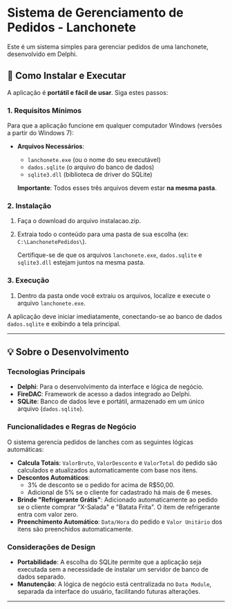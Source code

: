 # Sistema de Gerenciamento de Pedidos - Lanchonete

Este é um sistema simples para gerenciar pedidos de uma lanchonete, desenvolvido em Delphi.

## 🚀 Como Instalar e Executar

A aplicação é **portátil e fácil de usar**. Siga estes passos:

### 1. Requisitos Mínimos

Para que a aplicação funcione em qualquer computador Windows (versões a partir do Windows 7):

* **Arquivos Necessários**:
    * `lanchonete.exe` (ou o nome do seu executável)
    * `dados.sqlite` (o arquivo do banco de dados)
    * `sqlite3.dll` (biblioteca de driver do SQLite)

    **Importante**: Todos esses três arquivos devem estar **na mesma pasta**.

### 2. Instalação

1.  Faça o download do arquivo instalacao.zip.
2.  Extraia todo o conteúdo para uma pasta de sua escolha (ex: `C:\LanchonetePedidos\`).

    Certifique-se de que os arquivos `lanchonete.exe`, `dados.sqlite` e `sqlite3.dll` estejam juntos na mesma pasta.

### 3. Execução

1.  Dentro da pasta onde você extraiu os arquivos, localize e execute o arquivo `lanchonete.exe`.

A aplicação deve iniciar imediatamente, conectando-se ao banco de dados `dados.sqlite` e exibindo a tela principal.

---

## 💡 Sobre o Desenvolvimento

### Tecnologias Principais

* **Delphi**: Para o desenvolvimento da interface e lógica de negócio.
* **FireDAC**: Framework de acesso a dados integrado ao Delphi.
* **SQLite**: Banco de dados leve e portátil, armazenado em um único arquivo (`dados.sqlite`).

### Funcionalidades e Regras de Negócio

O sistema gerencia pedidos de lanches com as seguintes lógicas automáticas:

* **Calcula Totais**: `ValorBruto`, `ValorDesconto` e `ValorTotal` do pedido são calculados e atualizados automaticamente com base nos itens.
* **Descontos Automáticos**:
    * 3% de desconto se o pedido for acima de R$50,00.
    * Adicional de 5% se o cliente for cadastrado há mais de 6 meses.
* **Brinde "Refrigerante Grátis"**: Adicionado automaticamente ao pedido se o cliente comprar "X-Salada" e "Batata Frita". O item de refrigerante entra com valor zero.
* **Preenchimento Automático**: `Data/Hora` do pedido e `Valor Unitário` dos itens são preenchidos automaticamente.

### Considerações de Design

* **Portabilidade**: A escolha do SQLite permite que a aplicação seja executada sem a necessidade de instalar um servidor de banco de dados separado.
* **Manutenção**: A lógica de negócio está centralizada no `Data Module`, separada da interface do usuário, facilitando futuras alterações.

---